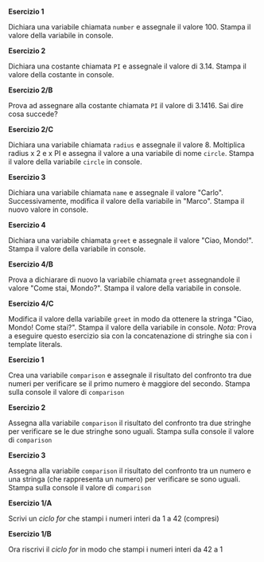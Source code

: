 **Esercizio 1**

Dichiara una variabile chiamata `number` e assegnale il valore 100. 
Stampa il valore della variabile in console.

**Esercizio 2**

Dichiara una costante chiamata `PI` e assegnale il valore di 3.14. Stampa il valore della costante in console.

**Esercizio 2/B**

Prova ad assegnare alla costante chiamata `PI` il valore di 3.1416. Sai dire cosa succede?

**Esercizio 2/C**

Dichiara una variabile chiamata `radius` e assegnale il valore 8.
Moltiplica radius x 2 e x PI e assegna il valore a una variabile di nome `circle`.
Stampa il valore della variabile `circle` in console.

**Esercizio 3**

Dichiara una variabile chiamata `name` e assegnale il valore "Carlo". Successivamente, modifica il valore della variabile in "Marco". Stampa il nuovo valore in console.

**Esercizio 4**

Dichiara una variabile chiamata `greet` e assegnale il valore "Ciao, Mondo!". Stampa il valore della variabile in console.

**Esercizio 4/B**

Prova a dichiarare di nuovo la variabile chiamata `greet` assegnandole il valore "Come stai, Mondo?". Stampa il valore della variabile in console.

**Esercizio 4/C**

Modifica il valore della variabile `greet` in modo da ottenere la stringa "Ciao, Mondo! Come stai?". Stampa il valore della variabile in console.
*Nota:* Prova a eseguire questo esercizio sia con la concatenazione di stringhe sia con i template literals.

<!--  -->

**Esercizio 1**

Crea una variabile `comparison` e assegnale il risultato del confronto tra due numeri per verificare se il primo numero è maggiore del secondo. Stampa sulla console il valore di `comparison`

**Esercizio 2**

Assegna alla variabile `comparison` il risultato del confronto tra due stringhe per verificare se le due stringhe sono uguali. Stampa sulla console il valore di `comparison`

**Esercizio 3**

Assegna alla variabile `comparison` il risultato del confronto tra un numero e una stringa (che rappresenta un numero) per verificare se sono uguali. Stampa sulla console il valore di `comparison`

<!--  -->

**Esercizio 1/A**  

Scrivi un *ciclo for* che stampi i numeri interi da 1 a 42 (compresi)

**Esercizio 1/B**  

Ora riscrivi il *ciclo for* in modo che stampi i numeri interi da 42 a 1 